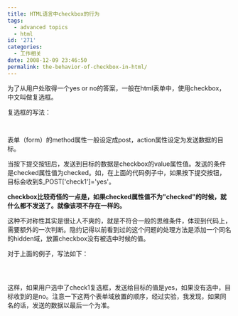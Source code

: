 ```yaml
---
title: HTML语言中checkbox的行为
tags:
  - advanced topics
  - html
id: '271'
categories:
  - 工作相关
date: 2008-12-09 23:46:50
permalink: the-behavior-of-checkbox-in-html/
---
```


为了从用户处取得一个yes or no的答案，一般在html表单中，使用checkbox，中文叫做复选框。
<!-- more -->
复选框的写法：

```html



```

表单（form）的method属性一般设定成post，action属性设定为发送数据的目标。

当按下提交按钮后，发送到目标的数据是checkbox的value属性值。发送的条件是checked属性值为checked。如，在上面的代码例子中，如果按下提交按钮，目标会收到$_POST['check1']='yes'。

**checkbox比较奇怪的一点是，如果checked属性值不为"checked"的时候，就什么都不发送了。就像该项不存在一样的。**

这种不对称性其实是很让人不爽的，就是不符合一般的思维条件，体现到代码上，需要额外的一次判断。隐约记得以前看到过的这个问题的处理方法是添加一个同名的hidden域，放置checkbox没有被选中时候的值。

对于上面的例子，写法如下：

```html




```

这样，如果用户选中了check1复选框，发送给目标的值是yes，如果没有选中，目标收到的是no。注意一下这两个表单域放置的顺序，经过实验，我发现，如果同名的话，发送的数据以最后一个为准。